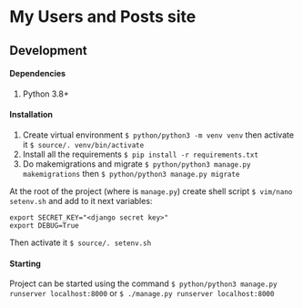 # My Users and Posts site

## Development

#### Dependencies
1. Python 3.8+

#### Installation
1. Create virtual environment `$ python/python3 -m venv venv` then activate it `$ source/. venv/bin/activate`
2. Install all the requirements `$ pip install -r requirements.txt`
3. Do makemigrations and migrate `$ python/python3 manage.py makemigrations` then `$ python/python3 manage.py migrate`

At the root of the project (where is `manage.py`) create shell script `$ vim/nano setenv.sh` and add to it next variables:
```shell
export SECRET_KEY="<django secret key>"
export DEBUG=True
```
Then activate it `$ source/. setenv.sh`

#### Starting
Project can be started using the command `$ python/python3 manage.py runserver localhost:8000` or `$ ./manage.py runserver localhost:8000`